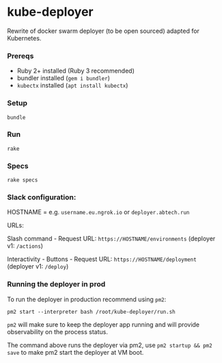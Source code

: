 # kube-deployer

Rewrite of docker swarm deployer (to be open sourced) adapted for Kubernetes.

### Prereqs

- Ruby 2+ installed (Ruby 3 recommended)
- bundler installed (`gem i bundler`)
- `kubectx` installed (`apt install kubectx`)

### Setup


    bundle


### Run

    rake


### Specs

    rake specs


### Slack configuration:

HOSTNAME = e.g. `username.eu.ngrok.io` or `deployer.abtech.run`

URLs:

Slash command - Request URL: `https://HOSTNAME/environments` (deployer v1: `/actions`)

Interactivity - Buttons - Request URL: `https://HOSTNAME/deployment` (deployer v1: `/deploy`)


### Running the deployer in prod

To run the deployer in production recommend using `pm2`:

    pm2 start --interpreter bash /root/kube-deployer/run.sh

`pm2` will make sure to keep the deployer app running and will provide observability on the process status.

The command above runs the deployer via pm2, use `pm2 startup && pm2 save` to make pm2 start the deployer at VM boot.
